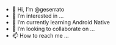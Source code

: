 - 👋 Hi, I’m @geserrato
- 👀 I’m interested in ...
- 🌱 I’m currently learning Android Native
- 💞️ I’m looking to collaborate on ...
- 📫 How to reach me ...

<!---
geserrato/geserrato is a ✨ special ✨ repository because its `README.md` (this file) appears on your GitHub profile.
You can click the Preview link to take a look at your changes.
--->
